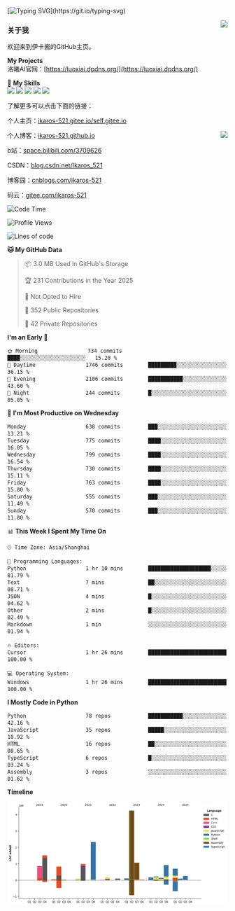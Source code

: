 [![Typing SVG](https://readme-typing-svg.herokuapp.com?size=25&duration=3000&color=8C43EA&vCenter=true&width=200&height=40&lines=Hi+Welcome+%F0%9F%91%8B%F0%9F%8F%BB;I'm+Love丶伊卡洛斯~~)](https://git.io/typing-svg)

<a href="#">
  <img align="right" src="https://github-readme-stats.vercel.app/api?username=Ikaros-521&count_private=true&show_icons=true&bg_color=15,f2f7fd,E0EAFC" />
</a>

### 关于我

欢迎来到伊卡酱的GitHub主页。

**My Projects**  
洛曦AI官网：[https://luoxiai.dpdns.org/](https://luoxiai.dpdns.org/)  

🌟 **My Skills**  
![](https://img.shields.io/badge/-C-A8B9CC?style=flat-square&logo=C&logoColor=fff)
![](https://img.shields.io/badge/-Python-3776AB?style=flat-square&logo=Python&logoColor=fff)
![](https://img.shields.io/badge/-JavaScript-F7DF1E?style=flat-square&logo=JavaScript&logoColor=fff)
![](https://img.shields.io/badge/-C++-00599C?style=flat-square&logo=Cpp&logoColor=fff)
![](https://img.shields.io/badge/-Linux-000000?style=flat-square&logo=Linux&logoColor=fff)

了解更多可以点击下面的链接：  

个人主页：[ikaros-521.gitee.io/self.gitee.io](https://ikaros-521.gitee.io/self.gitee.io/)  

<img align='right' src="https://github.com/Ikaros-521/Ikaros-521/assets/40910637/3a5e50bc-91dc-4aa5-b7a0-8b27ad1c2b33" height="330">

个人博客：[ikaros-521.github.io](https://ikaros-521.github.io/)  

b站：[space.bilibili.com/3709626](https://space.bilibili.com/3709626)  

CSDN：[blog.csdn.net/Ikaros_521](https://blog.csdn.net/Ikaros_521)  

博客园：[cnblogs.com/ikaros-521](https://www.cnblogs.com/ikaros-521)  

码云：[gitee.com/ikaros-521](https://gitee.com/ikaros-521)  


<!--START_SECTION:waka-->
![Code Time](http://img.shields.io/badge/Code%20Time-2%2C461%20hrs%2026%20mins-blue)

![Profile Views](http://img.shields.io/badge/Profile%20Views-8-blue)

![Lines of code](https://img.shields.io/badge/From%20Hello%20World%20I%27ve%20Written-14.9%20million%20lines%20of%20code-blue)

**🐱 My GitHub Data** 

> 📦 3.0 MB Used in GitHub's Storage 
 > 
> 🏆 231 Contributions in the Year 2025
 > 
> 🚫 Not Opted to Hire
 > 
> 📜 352 Public Repositories 
 > 
> 🔑 42 Private Repositories 
 > 
**I'm an Early 🐤** 

```text
🌞 Morning                734 commits         ████░░░░░░░░░░░░░░░░░░░░░   15.20 % 
🌆 Daytime                1746 commits        █████████░░░░░░░░░░░░░░░░   36.15 % 
🌃 Evening                2106 commits        ███████████░░░░░░░░░░░░░░   43.60 % 
🌙 Night                  244 commits         █░░░░░░░░░░░░░░░░░░░░░░░░   05.05 % 
```
📅 **I'm Most Productive on Wednesday** 

```text
Monday                   638 commits         ███░░░░░░░░░░░░░░░░░░░░░░   13.21 % 
Tuesday                  775 commits         ████░░░░░░░░░░░░░░░░░░░░░   16.05 % 
Wednesday                799 commits         ████░░░░░░░░░░░░░░░░░░░░░   16.54 % 
Thursday                 730 commits         ████░░░░░░░░░░░░░░░░░░░░░   15.11 % 
Friday                   763 commits         ████░░░░░░░░░░░░░░░░░░░░░   15.80 % 
Saturday                 555 commits         ███░░░░░░░░░░░░░░░░░░░░░░   11.49 % 
Sunday                   570 commits         ███░░░░░░░░░░░░░░░░░░░░░░   11.80 % 
```


📊 **This Week I Spent My Time On** 

```text
🕑︎ Time Zone: Asia/Shanghai

💬 Programming Languages: 
Python                   1 hr 10 mins        ████████████████████░░░░░   81.79 % 
Text                     7 mins              ██░░░░░░░░░░░░░░░░░░░░░░░   08.71 % 
JSON                     4 mins              █░░░░░░░░░░░░░░░░░░░░░░░░   04.62 % 
Other                    2 mins              █░░░░░░░░░░░░░░░░░░░░░░░░   02.49 % 
Markdown                 1 min               ░░░░░░░░░░░░░░░░░░░░░░░░░   01.94 % 

🔥 Editors: 
Cursor                   1 hr 26 mins        █████████████████████████   100.00 % 

💻 Operating System: 
Windows                  1 hr 26 mins        █████████████████████████   100.00 % 
```

**I Mostly Code in Python** 

```text
Python                   78 repos            ███████████░░░░░░░░░░░░░░   42.16 % 
JavaScript               35 repos            █████░░░░░░░░░░░░░░░░░░░░   18.92 % 
HTML                     16 repos            ██░░░░░░░░░░░░░░░░░░░░░░░   08.65 % 
TypeScript               6 repos             █░░░░░░░░░░░░░░░░░░░░░░░░   03.24 % 
Assembly                 3 repos             ░░░░░░░░░░░░░░░░░░░░░░░░░   01.62 % 
```



**Timeline**

![Lines of Code chart](https://raw.githubusercontent.com/Ikaros-521/Ikaros-521/main/assets/bar_graph.png)


<!--END_SECTION:waka-->


<!--
**Ikaros-521/Ikaros-521** is a ✨ _special_ ✨ repository because its `README.md` (this file) appears on your GitHub profile.

Here are some ideas to get you started:

- 🔭 I’m currently working on ...
- 🌱 I’m currently learning ...
- 👯 I’m looking to collaborate on ...
- 🤔 I’m looking for help with ...
- 💬 Ask me about ...
- 📫 How to reach me: ...
- 😄 Pronouns: ...
- ⚡ Fun fact: ...
-->
